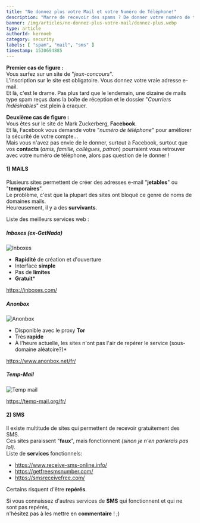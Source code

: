 ```yaml
---
title: "Ne donnez plus votre Mail et votre Numéro de Téléphone!"
description: "Marre de recevoir des spams ? De donner votre numéro de téléphone ?"
banner: /img/articles/ne-donnez-plus-votre-mail/donnez-plus.webp
type: article
authorId: kernoeb
category: security
labels: [ "spam", "mail", "sms" ]
timestamp: 1530694885
---
```


**Premier cas de figure :**  
Vous surfez sur un site de "*jeux-concours*".  
L'inscription sur le site est obligatoire. Vous donnez votre vraie adresse e-mail.  
Et là, c'est le drame. Pas plus tard que le lendemain, une dizaine de mails type spam reçus dans la boîte de réception
et le dossier "*Courriers Indésirables*" est plein à craquer.

**Deuxième cas de figure :**  
Vous êtes sur le site de Mark Zuckerberg, **Facebook**.  
Et là, Facebook vous demande votre "*numéro de téléphone*" pour améliorer la sécurité de votre compte...  
Mais vous n'avez pas envie de le donner, surtout à Facebook, surtout que vos **contacts** (*amis, famille, collègues, patron*) pourraient vous retrouver avec votre numéro de
téléphone, alors pas question de le donner !

#### 1) MAILS

Plusieurs sites permettent de créer des adresses e-mail "**jetables**" ou "**temporaires**".  
Le problème, c'est que la plupart des sites ont bloqué ce genre de noms de domaines mails.  
Heureusement, il y a des **survivants**.

Liste des meilleurs services web :

##### Inboxes (ex-GetNada)

![Inboxes](/img/articles/ne-donnez-plus-votre-mail/inboxes.webp)

- **Rapidité** de création et d'ouverture
- Interface **simple**
- Pas de **limites**
- **Gratuit***

https://inboxes.com/

##### Anonbox

![Anonbox](/img/articles/ne-donnez-plus-votre-mail/anonbox.webp)

- Disponible avec le proxy **Tor**
- Très **rapide**
- À l'heure actuelle, les sites n'ont pas l'air de repérer le service (sous-domaine aléatoire?)*

https://www.anonbox.net/fr/

##### Temp-Mail

![Temp mail](/img/articles/ne-donnez-plus-votre-mail/tempmail.webp)

https://temp-mail.org/fr/

#### 2) SMS

Il existe multitude de sites qui permettent de recevoir gratuitement des SMS.  
Ces sites paraissent "**faux**", mais fonctionnent *(sinon je n'en parlerais pas lol).*  
Liste de **services** fonctionnels:

- <https://www.receive-sms-online.info/>  
- <https://getfreesmsnumber.com/>
- <https://smsreceivefree.com/>

Certains risquent d'être **repérés**.

Si vous connaissez d'autres services de **SMS** qui fonctionnent et qui ne sont pas repérés,  
n'hésitez pas à les mettre en **commentaire** ! ;)

 
